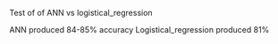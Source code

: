 Test of  of ANN vs logistical_regression

ANN produced 84-85% accuracy
Logistical_regression produced 81%

